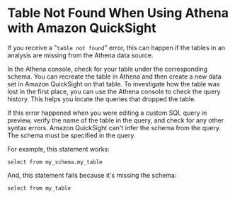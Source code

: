 # Table Not Found When Using Athena with Amazon QuickSight<a name="troubleshoot-athena-table-not-found"></a>

If you receive a "`table not found`" error, this can happen if the tables in an analysis are missing from the Athena data source\. 

In the Athena console, check for your table under the corresponding schema\. You can recreate the table in Athena and then create a new data set in Amazon QuickSight on that table\. To investigate how the table was lost in the first place, you can use the Athena console to check the query history\. This helps you locate the queries that dropped the table\.

If this error happened when you were editing a custom SQL query in preview, verify the name of the table in the query, and check for any other syntax errors\. Amazon QuickSight can't infer the schema from the query\. The schema must be specified in the query\. 

For example, this statement works:

```
select from my_schema.my_table
```

And, this statement fails because it's missing the schema:

```
select from my_table
```